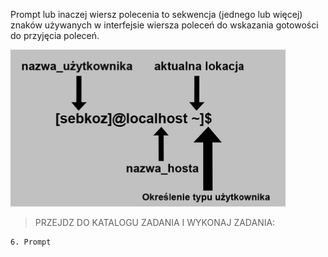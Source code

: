 Prompt lub inaczej wiersz polecenia to sekwencja (jednego lub więcej) znaków używanych w interfejsie wiersza poleceń do wskazania gotowości do przyjęcia poleceń.


![Prompt](/grafiki/2_04_1_promt.png)

>PRZEJDZ DO KATALOGU ZADANIA I WYKONAJ ZADANIA:

```
6. Prompt
```